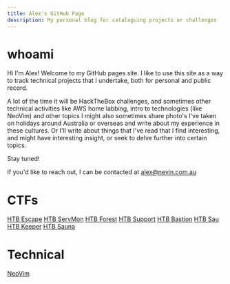 ```yaml
---
title: Alex's GitHub Page 
description: My personal blog for cataloguing projects or challenges
---
```


# whoami
Hi I'm Alex! Welcome to my GitHub pages site.
I like to use this site as a way to track technical projects that I undertake, both for personal and public record.

A lot of the time it will be HackTheBox challenges, and sometimes other technical activities like AWS home labbing, intro to technologies (like NeoVim) and other topics
I might also sometimes share photo's I've taken on holidays around Australia or overseas and write about my experience in these cultures.
Or I'll write about things that I've read that I find interesting, and might have interesting insight, or seek to delve further into certain topics.


Stay tuned!

If you'd like to reach out, I can be contacted at alex@nevin.com.au 


# CTFs
[HTB Escape](_posts/CTFs/2025-01-13-Escape-HTB.md)
[HTB ServMon](_posts/CTFs/2025-01-13-ServMon-HTB.md)
[HTB Forest](_posts/CTFs/2025-01-25-Forest-HTB.md)
[HTB Support](_posts/CTFs/2025-01-26-Support-HTB.md)
[HTB Bastion](_posts/CTFs/2025-01-29-Bastion-HTB.md)
[HTB Sau](_posts/CTFs/2025-01-29-Sau-HTB.md)
[HTB Keeper](_posts/CTFs/2025-01-30-Keeper-HTB.md)
[HTB Sauna](_posts/CTFs/2025-01-31-Sauna-HTB.md)

# Technical
[NeoVim](_posts/Technical/2025-08-09-NeoVim.md)


